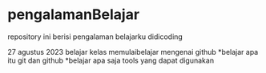 # pengalamanBelajar
repository ini berisi pengalaman belajarku didicoding

27 agustus 2023
belajar kelas memulaibelajar mengenai github
 *belajar apa itu git dan github
 *belajar apa saja tools yang dapat digunakan
